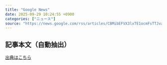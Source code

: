 ```yaml
---
title: "Google News"
date: 2025-09-29 10:24:55 +0900
categories: ["ニュース"]
source: "https://news.google.com/rss/articles/CBMibEFVX3lxTE1ocmFsTTJvaHROTzZoRzRuWm02TkhGYVhiM0c0TXRvMkt4LU5Oa0VwQlJnRlBiU2FhbEdDWmU1eDY2UHFmU2hsZ2xqMlBleGhEQ3N0b0dwdXpEdldMWVlzUDlsdzdQOXJfRV9kcw?oc=5"
---
```


## 記事本文（自動抽出）
<body class="y0K44d EA71Tc" id="readabilityBody"></body>

[出典はこちら](https://news.google.com/rss/articles/CBMibEFVX3lxTE1ocmFsTTJvaHROTzZoRzRuWm02TkhGYVhiM0c0TXRvMkt4LU5Oa0VwQlJnRlBiU2FhbEdDWmU1eDY2UHFmU2hsZ2xqMlBleGhEQ3N0b0dwdXpEdldMWVlzUDlsdzdQOXJfRV9kcw?oc=5)
